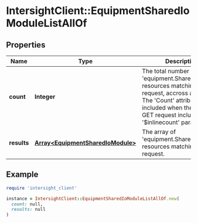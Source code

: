 # IntersightClient::EquipmentSharedIoModuleListAllOf

## Properties

| Name | Type | Description | Notes |
| ---- | ---- | ----------- | ----- |
| **count** | **Integer** | The total number of &#39;equipment.SharedIoModule&#39; resources matching the request, accross all pages. The &#39;Count&#39; attribute is included when the HTTP GET request includes the &#39;$inlinecount&#39; parameter. | [optional] |
| **results** | [**Array&lt;EquipmentSharedIoModule&gt;**](EquipmentSharedIoModule.md) | The array of &#39;equipment.SharedIoModule&#39; resources matching the request. | [optional] |

## Example

```ruby
require 'intersight_client'

instance = IntersightClient::EquipmentSharedIoModuleListAllOf.new(
  count: null,
  results: null
)
```

